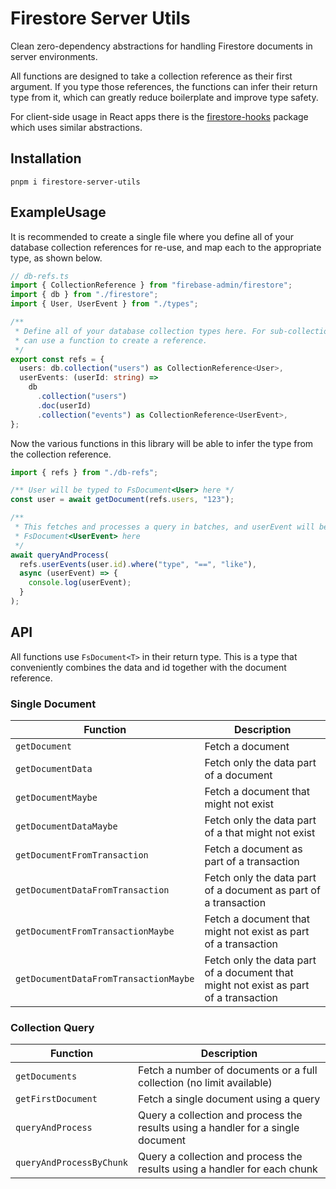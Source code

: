 # Firestore Server Utils

Clean zero-dependency abstractions for handling Firestore documents in server
environments.

All functions are designed to take a collection reference as their first
argument. If you type those references, the functions can infer their return
type from it, which can greatly reduce boilerplate and improve type safety.

For client-side usage in React apps there is the
[firestore-hooks](https://github.com/0x80/firestore-hooks) package which uses
similar abstractions.

## Installation

`pnpm i firestore-server-utils`

## ExampleUsage

It is recommended to create a single file where you define all of your database
collection references for re-use, and map each to the appropriate type, as shown
below.

```ts
// db-refs.ts
import { CollectionReference } from "firebase-admin/firestore";
import { db } from "./firestore";
import { User, UserEvent } from "./types";

/**
 * Define all of your database collection types here. For sub-collections you
 * can use a function to create a reference.
 */
export const refs = {
  users: db.collection("users") as CollectionReference<User>,
  userEvents: (userId: string) =>
    db
      .collection("users")
      .doc(userId)
      .collection("events") as CollectionReference<UserEvent>,
};
```

Now the various functions in this library will be able to infer the type from
the collection reference.

```ts
import { refs } from "./db-refs";

/** User will be typed to FsDocument<User> here */
const user = await getDocument(refs.users, "123");

/**
 * This fetches and processes a query in batches, and userEvent will be typed to
 * FsDocument<UserEvent> here
 */
await queryAndProcess(
  refs.userEvents(user.id).where("type", "==", "like"),
  async (userEvent) => {
    console.log(userEvent);
  }
);
```

## API

All functions use `FsDocument<T>` in their return type. This is a type that
conveniently combines the data and id together with the document reference.

### Single Document

| Function                              | Description                                                                          |
| ------------------------------------- | ------------------------------------------------------------------------------------ |
| `getDocument`                         | Fetch a document                                                                     |
| `getDocumentData`                     | Fetch only the data part of a document                                               |
| `getDocumentMaybe`                    | Fetch a document that might not exist                                                |
| `getDocumentDataMaybe`                | Fetch only the data part of a that might not exist                                   |
| `getDocumentFromTransaction`          | Fetch a document as part of a transaction                                            |
| `getDocumentDataFromTransaction`      | Fetch only the data part of a document as part of a transaction                      |
| `getDocumentFromTransactionMaybe`     | Fetch a document that might not exist as part of a transaction                       |
| `getDocumentDataFromTransactionMaybe` | Fetch only the data part of a document that might not exist as part of a transaction |

### Collection Query

| Function                 | Description                                                                      |
| ------------------------ | -------------------------------------------------------------------------------- |
| `getDocuments`           | Fetch a number of documents or a full collection (no limit available)            |
| `getFirstDocument`       | Fetch a single document using a query                                            |
| `queryAndProcess`        | Query a collection and process the results using a handler for a single document |
| `queryAndProcessByChunk` | Query a collection and process the results using a handler for each chunk        |
